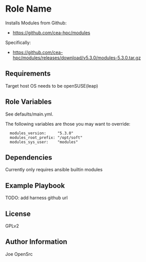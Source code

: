 Role Name
=========

Installs Modules from Github: 
  - https://github.com/cea-hpc/modules

Specifically:
  - https://github.com/cea-hpc/modules/releases/download/v5.3.0/modules-5.3.0.tar.gz

Requirements
------------

Target host OS needs to be openSUSE(leap)


Role Variables
--------------

See defaults/main.yml.

The following variables are those you may want to override: 
```
  modules_version:     "5.3.0"
  modules_root_prefix: "/opt/soft"
  modules_sys_user:    "modules"
```

Dependencies
------------

  Currently only requires ansible builtin modules

Example Playbook
----------------

  TODO: add harness github url

License
-------

GPLv2

Author Information
------------------

Joe OpenSrc
